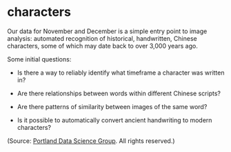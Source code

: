 # characters

Our data for November and December is a simple entry point to image analysis: automated recognition of historical, handwritten, Chinese characters, some of which may date back to over 3,000 years ago.

Some initial questions: 

* Is there a way to reliably identify what timeframe a character was written in?

* Are there relationships between words within different Chinese scripts?

* Are there patterns of similarity between images of the same word?

* Is it possible to automatically convert ancient handwriting to modern characters?

(Source: [Portland Data Science Group](https://www.meetup.com/Portland-Data-Science-Group/events/256041333/). All rights reserved.)

